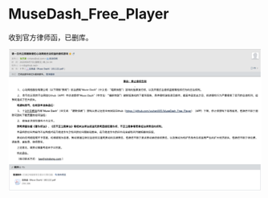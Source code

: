 # MuseDash_Free_Player
收到官方律师函，已删库。

![律师函](https://github.com/wuhan005/MuseDash_Free_Player/raw/master/MuseDash%20Lawyer's%20letter.png)
